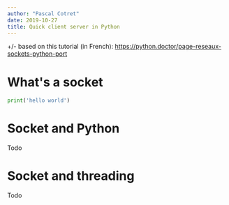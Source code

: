 ```yaml
---
author: "Pascal Cotret"
date: 2019-10-27
title: Quick client server in Python
---
```


+/- based on this tutorial (in French): https://python.doctor/page-reseaux-sockets-python-port

# What's a socket

```python
print('hello world')
```

# Socket and Python

Todo

# Socket and threading

Todo